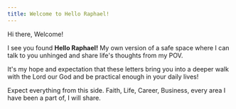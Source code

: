 ```yaml
---
title: Welcome to Hello Raphael!
---
```

Hi there, Welcome! 
<p>I see you found <b>Hello Raphael!</b> My own version of a safe space where I can talk to you unhinged and share life's thoughts from my POV.</p>
<p>It's my hope and expectation that these letters bring you into a deeper walk with the Lord our God and be practical enough in your daily lives!</p>
<p>Expect everything from this side. Faith, Life, Career, Business, every area I have been a part of, I will share.</p>
